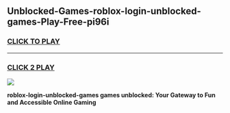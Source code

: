 
## Unblocked-Games-roblox-login-unblocked-games-Play-Free-pi96i
<h3>
<a href="https://premium76.site?title=roblox-login-unblocked-games&ref=20M">CLICK TO PLAY</a></h3>
<hr>

<h3>
<a href="https://premium76.site?title=roblox-login-unblocked-games&ref=20M">CLICK 2 PLAY</a>
  
</h3>

<a href="https://premium76.site?title=roblox-login-unblocked-games&ref=19M"><img src="https://clearcache.store/games.png"></a>


**roblox-login-unblocked-games games unblocked: Your Gateway to Fun and Accessible Online Gaming**
